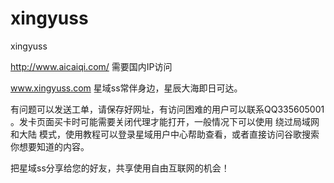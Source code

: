 # xingyuss
xingyuss

http://www.aicaiqi.com/  需要国内IP访问


www.xingyuss.com 星域ss常伴身边，星辰大海即日可达。


有问题可以发送工单，请保存好网址，有访问困难的用户可以联系QQ335605001 。发卡页面买卡时可能需要关闭代理才能打开，一般情况下可以使用 绕过局域网和大陆 模式，使用教程可以登录星域用户中心帮助查看，或者直接访问谷歌搜索你想要知道的内容。


把星域ss分享给您的好友，共享使用自由互联网的机会！
